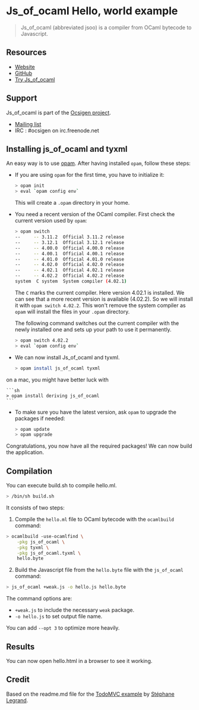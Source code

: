 # Js_of_ocaml Hello, world example

> Js_of_ocaml (abbreviated jsoo) is a compiler from OCaml bytecode to Javascript.

## Resources

- [Website](http://ocsigen.org/js_of_ocaml/)
- [GitHub](https://github.com/ocsigen/js_of_ocaml)
- [Try Js_of_ocaml](http://try.ocamlpro.com/js_of_ocaml/)

## Support

Js_of_ocaml is part of the [Ocsigen project](http://ocsigen.org/).

- [Mailing list](https://sympa.inria.fr/sympa/subscribe/ocsigen)
- IRC : #ocsigen on irc.freenode.net


## Installing js_of_ocaml and tyxml

An easy way is to use [opam](https://opam.ocaml.org/). After having installed `opam`, follow these steps:

  - If you are using `opam` for the first time, you have to initialize it:

    ```sh
    > opam init
    > eval `opam config env`
    ```

    This will create a `.opam` directory in your home.

  - You need a recent version of the OCaml compiler. First check the current version used by `opam`:

    ```sh
    > opam switch
    --     -- 3.11.2  Official 3.11.2 release
    --     -- 3.12.1  Official 3.12.1 release
    --     -- 4.00.0  Official 4.00.0 release
    --     -- 4.00.1  Official 4.00.1 release
    --     -- 4.01.0  Official 4.01.0 release
    --     -- 4.02.0  Official 4.02.0 release
    --     -- 4.02.1  Official 4.02.1 release
    --     -- 4.02.2  Official 4.02.2 release
    system  C system  System compiler (4.02.1)
    ```

    The `C` marks the current compiler. Here version 4.02.1 is installed. We can see that a more recent version is available (4.02.2). So we will install it with `opam switch 4.02.2`. This won't remove the system compiler as `opam` will install the files in your `.opam` directory.

    The following command switches out the current compiler with the newly installed one and sets up your path to use it permanently.

    ```sh
    > opam switch 4.02.2
    > eval `opam config env`
    ```

  - We can now install Js_of_ocaml and tyxml.

    ```sh
    > opam install js_of_ocaml tyxml
    ```

  on a mac, you might have better luck with 
  
 
    ```sh
    > opam install deriving js_of_ocaml
    ```

  - To make sure you have the latest version, ask `opam` to upgrade the packages if needed:

    ```sh
    > opam update
    > opam upgrade
    ````

  Congratulations, you now have all the required packages! We can now build the application.

## Compilation

You can execute build.sh to compile hello.ml.

```sh
> /bin/sh build.sh
```

It consists of two steps:

1. Compile the `hello.ml` file to OCaml bytecode with the `ocamlbuild` command:

  ```sh
  > ocamlbuild -use-ocamlfind \
      -pkg js_of_ocaml \
      -pkg tyxml \
      -pkg js_of_ocaml.tyxml \
      hello.byte
  ```

2. Build the Javascript file from the `hello.byte` file with the `js_of_ocaml` command:

  ```sh
  > js_of_ocaml +weak.js -o hello.js hello.byte
  ```

  The command options are:
  - `+weak.js` to include the necessary `weak` package.
  - `-o hello.js` to set output file name.

  You can add `--opt 3` to optimize more heavily.

## Results
You can now open hello.html in a browser to see it working.

## Credit

Based on the readme.md file for the [TodoMVC example](https://github.com/slegrand45/examples_ocsigen/tree/master/jsoo/todomvc-react) by [Stéphane Legrand](https://github.com/slegrand45).

